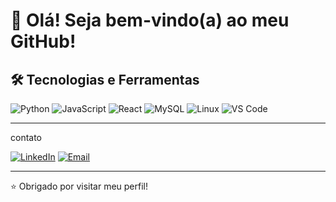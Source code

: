 # 👋 Olá! Seja bem-vindo(a) ao meu GitHub!

## 🛠️ Tecnologias e Ferramentas

![Python](https://img.shields.io/badge/-Python-3776AB?style=flat&logo=python&logoColor=fff)
![JavaScript](https://img.shields.io/badge/-JavaScript-F7DF1E?style=flat&logo=javascript&logoColor=000)
![React](https://img.shields.io/badge/-React-61DAFB?style=flat&logo=react&logoColor=000)
![MySQL](https://img.shields.io/badge/-MySQL-4479A1?style=flat&logo=mysql&logoColor=fff)
![Linux](https://img.shields.io/badge/-Linux-FCC624?style=flat&logo=linux&logoColor=000)
![VS Code](https://img.shields.io/badge/-VS%20Code-007ACC?style=flat&logo=visual-studio-code&logoColor=fff)

---


contato

[![LinkedIn](https://img.shields.io/badge/-LinkedIn-0A66C2?style=flat&logo=linkedin&logoColor=white)](https://www.linkedin.com/in/eliaquim-quintino)
[![Email](https://img.shields.io/badge/-Email-D14836?style=flat&logo=gmail&logoColor=white)](mailto:eliaquimquintino@gmail.com.com)

---

⭐ Obrigado por visitar meu perfil!
